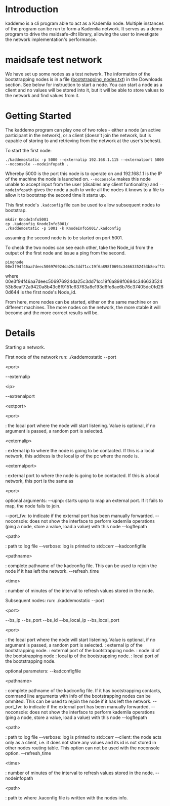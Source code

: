 # Introduction #

kaddemo is a cli program able to act as a Kademlia node.  Multiple instances of the program can be run to form a Kademlia network.  It serves as a demo program to drive the maidsafe-dht library, allowing the user to investigate the network implementation's performance.

# maidsafe test network #
We have set up some nodes as a test network. The information of the bootstrapping nodes is in a file ([bootstrapping\_nodes.txt](http://maidsafe-dht.googlecode.com/files/bootstrapping_nodes.txt)) in the Downloads section. See below for instruction to start a node.  You can start a node as a client and no values will be stored into it, but it will be able to store values to the network and find values from it.

# Getting Started #
The kaddemo program can play one of two roles - either a node (an active participant in the network), or a client (doesn't join the network, but is capable of storing to and retrieving from the network at the user's behest).

To start the first node:

```
./kaddemostatic -p 5000 --externalip 192.168.1.115 --externalport 5000 --noconsole --nodeinfopath .
```

Whereby 5000 is the port this node is to operate on and 192.168.1.1 is the IP of the machine the node is launched on.  `--noconsole` makes this node unable to accept input from the user (disables any client funtionality) and `--nodeinfopath` gives the node a path to write all the nodes it knows to a file to allow it to bootstrap the second time it starts up.

This first node's `.kadconfig` file can be used to allow subsequent nodes to bootstrap.

```
mkdir KnodeInfo5001
cp .kadconfig KnodeInfo5001/
./kaddemostatic -p 5001 -k KnodeInfo5001/.kadconfig
```

assuming the second node is to be started on port 5001.

To check the two nodes can see each other, take the Node\_id from the output of the first node and issue a ping from the second.

```
pingnode 00e3f94f46aa7deec506976924da25c3dd71cc19f6a898f0694c34663352453b8eaf72a9420a8b43c8f9151c63763a8e193d6fe8ae6b76c37405dc0fd260d644
```

where 00e3f94f46aa7deec506976924da25c3dd71cc19f6a898f0694c34663352453b8eaf72a9420a8b43c8f9151c63763a8e193d6fe8ae6b76c37405dc0fd260d644 is the first node's Node\_id.

From here, more nodes can be started, either on the same machine or on different machines.  The more nodes on the network, the more stable it will become and the more correct results will be.

# Details #

Starting a network.


First node of the network
run: ./kaddemostatic --port 

&lt;port&gt;

 --externalip 

&lt;ip&gt;

 --extrenalport

&lt;extport&gt;





&lt;port&gt;

: the local port where the node will start listening.  Value is optional, if no argument is passed, a random port is selected.


&lt;externalip&gt;

: external ip to where the node is going to be contacted. If this is a local network, this address is the local ip of the pc where the node is.


&lt;externalport&gt;

: external port to where the node is going to be contacted. If this is a local network, this port is the same as 

&lt;port&gt;



optional arguments:
--upnp:  starts upnp to map an external port.  If it fails to map, the node fails to join.

--port\_fw: to indicate if the external port has been manually forwarded.
--noconsole: does not show the interface to perform kademlia operations (ping a node, store a value, load a value) with this node
--logflepath 

&lt;path&gt;

: path to log file
--verbose: log is printed to std::cerr
--kadconfigfile 

&lt;pathname&gt;

: complete pathname of the kadconfig file. This can be used to rejoin the node if it has left the network.
--refresh\_time 

&lt;time&gt;

: number of minutes of the interval to refresh values stored in the node.


Subsequent nodes:
run: ./kaddemostatic --port 

&lt;port&gt;

 --bs\_ip <bootstrap ip> --bs\_port<bootstrap port> --bs\_id <boostrap id> --bs\_local\_ip<bootstrap local ip> --bs\_local\_port <boostrap local port>




&lt;port&gt;

: the local port where the node will start listening.  Value is optional, if no argument is passed, a random port is selected.
<bootstrap ip>: external ip of the bootstrapping node.
<bootstrap port>: external port of the bootstrapping node.
<bootstrap id>: node id of the bootstrapping node
<bootstrap local ip>: local ip of the bootstrapping node.
<bootstrap local port>: local port of the bootstrapping node.

optional parameters:
--kadconfigfile 

&lt;pathname&gt;

: complete pathname of the kadconfig file.  If it has bootstrapping contacts, command line arguments with info of the bootstrapping nodes can be ommited. This can be used to rejoin the node if it has left the network.
--port\_fw: to indicate if the external port has been manually forwarded.
--noconsole: does not show the interface to perform kademlia operations (ping a node, store a value, load a value) with this node
--logflepath 

&lt;path&gt;

: path to log file
--verbose: log is printed to std::cerr
--client: the node acts only as a client, i.e. it does not store any values and its id is not stored in other nodes routing table.  This option can not be used with the noconsole option.
--refresh\_time 

&lt;time&gt;

: number of minutes of the interval to refresh values stored in the node.
--nodeinfopath 

&lt;path&gt;

: path to where .kaconfig file is written with the nodes info.